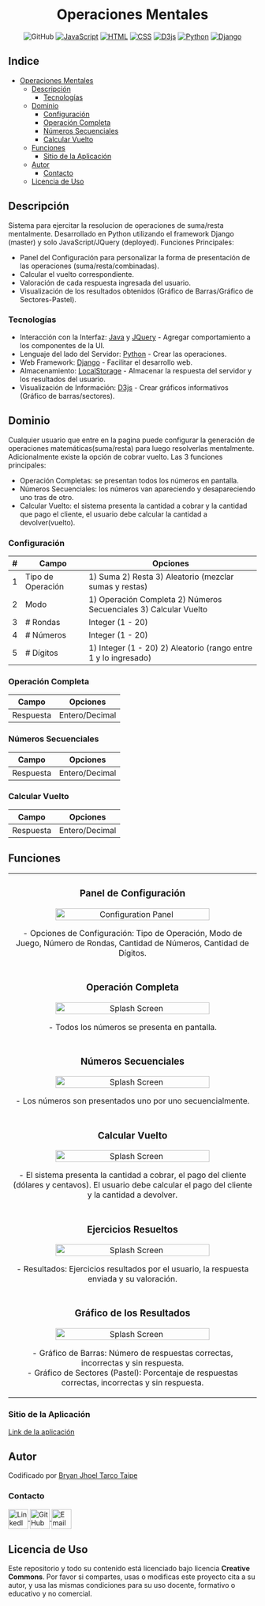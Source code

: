 <div align="center">
  
  # Operaciones Mentales
</div>

<div align="center">
  
  ![GitHub](https://img.shields.io/github/last-commit/bnphony/Suma-Mental)
  [![JavaScript](https://img.shields.io/badge/Code-JavaSript-orange)](https://developer.mozilla.org/es/docs/Web/JavaScript)
  [![HTML](https://img.shields.io/badge/HyperText-HTML-761fd8)](https://developer.mozilla.org/es/docs/Web/HTML)
  [![CSS](https://img.shields.io/badge/Style-CSS-blue)](https://developer.mozilla.org/es/docs/Web/CSS)
  [![D3js](https://img.shields.io/badge/Code-D3js-cc6d0e)](https://d3js.org/)
  [![Python](https://img.shields.io/badge/Code-Python-fd81f)](https://www.python.org/)
  [![Django](https://img.shields.io/badge/Framework-Django-green)](https://www.djangoproject.com/)
</div>

## Indice
- [Operaciones Mentales](#operaciones-mentales)
  - [Descripción](#descripción)
     - [Tecnologías](#tecnologías)
  - [Dominio](#dominio)
     - [Configuración](#configuración)
     - [Operación Completa](#operación-completa)
     - [Números Secuenciales](#números-secuenciales)
     - [Calcular Vuelto](#calcular-vuelto)
  - [Funciones](#funciones)
     - [Sitio de la Aplicación](#sitio-de-la-aplicación)
  - [Autor](#autor)
     - [Contacto](#contacto)
  - [Licencia de Uso](#licencia-de-uso)

## Descripción
Sistema para ejercitar la resolucion de operaciones de suma/resta mentalmente. Desarrollado en Python utilizando el framework Django (master) y solo JavaScript/JQuery (deployed).
Funciones Principales:
- Panel del Configuración para personalizar la forma de presentación de las operaciones (suma/resta/combinadas).
- Calcular el vuelto correspondiente.
- Valoración de cada respuesta ingresada del usuario.
- Visualización de los resultados obtenidos (Gráfico de Barras/Gráfico de Sectores-Pastel).
   
### Tecnologías

- Interacción con la Interfaz: [Java](https://www.java.com/es/) y [JQuery](https://jquery.com/) - Agregar comportamiento a los componentes de la UI.
- Lenguaje del lado del Servidor: [Python](https://www.python.org/) - Crear las operaciones.
- Web Framework: [Django](https://www.djangoproject.com/) - Facilitar el desarrollo web.
- Almacenamiento: [LocalStorage](https://developer.mozilla.org/es/docs/Web/API/Window/localStorage) - Almacenar la respuesta del servidor y los resultados del usuario.
- Visualización de Información: [D3js](https://d3js.org/) - Crear gráficos informativos (Gráfico de barras/sectores).
  
## Dominio

Cualquier usuario que entre en la pagina puede configurar la generación de operaciones matemáticas(suma/resta) para luego resolverlas mentalmente. Adicionalmente existe la opción de cobrar vuelto. Las 3 funciones principales:
- Operación Completas: se presentan todos los números en pantalla.
- Números Secuenciales: los números van apareciendo y desapareciendo uno tras de otro.
- Calcular Vuelto: el sistema presenta la cantidad a cobrar y la cantidad que pago el cliente, el usuario debe calcular la cantidad a devolver(vuelto).

### Configuración

| # | Campo             | Opciones                                                         |
|---|-------------------|------------------------------------------------------------------|
| 1 | Tipo de Operación | 1) Suma 2) Resta 3) Aleatorio  (mezclar sumas y restas)          |
| 2 | Modo              | 1) Operación Completa 2) Números Secuenciales 3) Calcular Vuelto |
| 3 | # Rondas          | Integer (1 - 20)                                                 |
| 4 | # Números         | Integer (1 - 20)                                                 |
| 5 | # Dígitos         | 1) Integer (1 - 20) 2) Aleatorio (rango  entre 1 y lo ingresado) |

### Operación Completa

| Campo     | Opciones       |
|-----------|----------------|
| Respuesta | Entero/Decimal |

### Números Secuenciales

| Campo     | Opciones       |
|-----------|----------------|
| Respuesta | Entero/Decimal |

### Calcular Vuelto

| Campo     | Opciones       |
|-----------|----------------|
| Respuesta | Entero/Decimal |

## Funciones
<table>
  <tr>
    <td witdh="100%">
      <h3 align="center">Panel de Configuración</h3>
      <div align="center">
        <img src="https://raw.githubusercontent.com/bnphony/Suma-Mental/deployed/static/img/Configuration_Panel.PNG" width="80%" alt="Configuration Panel">
        <p>
          - Opciones de Configuración: Tipo de Operación, Modo de Juego, Número de Rondas, Cantidad de Números, Cantidad de Dígitos.
        </p>
      </div>
    </td>
    
  </tr>
  
  <tr>
    <td witdh="100%">
      <h3 align="center">Operación Completa</h3>
      <div align="center">
        <img src="https://raw.githubusercontent.com/bnphony/Suma-Mental/deployed/static/img/Operacion_Completa.PNG" width="80%" alt="Splash Screen">
        <p>
          - Todos los números se presenta en pantalla.
        </p>
      </div>
    </td>
  </tr>

  
  <tr>
    <td witdh="100%">
      <h3 align="center">Números Secuenciales</h3>
      <div align="center">
        <img src="https://raw.githubusercontent.com/bnphony/Suma-Mental/deployed/static/img/Secuencial.PNG" width="80%" alt="Splash Screen">
        <p>
          - Los números son presentados uno por uno secuencialmente.
        </p>
      </div>
    </td>
  </tr>

  <tr>
    <td witdh="100%">
      <h3 align="center">Calcular Vuelto</h3>
      <div align="center">
        <img src="https://raw.githubusercontent.com/bnphony/Suma-Mental/deployed/static/img/Vuelto.PNG" width="80%" alt="Splash Screen">
        <p>
          - El sistema presenta la cantidad a cobrar, el pago del cliente (dólares y centavos). El usuario debe calcular el pago del cliente y la cantidad a devolver.
        </p>
      </div>
    </td>
    
  </tr>
  <tr>
    <td witdh="100%">
      <h3 align="center">Ejercicios Resueltos</h3>
      <div align="center">
        <img src="https://raw.githubusercontent.com/bnphony/Suma-Mental/deployed/static/img/Resultados_1.PNG" width="80%" alt="Splash Screen">
        <p>
          - Resultados: Ejercicios resultados por el usuario, la respuesta enviada y su valoración.
        </p>
      </div>
    </td>
    
  </tr>

  <tr>
    <td witdh="100%">
      <h3 align="center">Gráfico de los Resultados</h3>
      <div align="center">
        <img src="https://raw.githubusercontent.com/bnphony/Suma-Mental/deployed/static/img/Resultados_2.PNG" width="80%" alt="Splash Screen">
        <p>
          - Gráfico de Barras: Número de respuestas correctas, incorrectas y sin respuesta.<br/>
          - Gráfico de Sectores (Pastel): Porcentaje de respuestas correctas, incorrectas y sin respuesta.
        </p>
      </div>
    </td>
    
  </tr>
</table>

### Sitio de la Aplicación

[Link de la aplicación](https://bnphony.github.io/Suma-Mental/)



## Autor
Codificado por [Bryan Jhoel Tarco Taipe](https://github.com/bnphony)

### Contacto
<a href="https://www.linkedin.com/in/bryan-tarco01" rel="noopener noreferrer" target="_blank">
  <img align="center" src="https://github.com/bnphony/Portafolio/blob/deployed/static/img/linkedin_icon.png" alt="LinkedIn" height="40" width="40" />
</a>
<a href="https://github.com/bnphony" rel="noopener noreferrer" target="blank">
  <img align="center" src="https://github.com/bnphony/Portafolio/blob/deployed/static/img/github_icon.png" alt="GitHub" height="40" width="40" />
</a>
<a href="mailto: bryan.tarco01@gmail.com" target="_blank">
  <img align="center" src="https://github.com/bnphony/Portafolio/blob/deployed/static/img/email_icon.png" alt="Email" height="40" width="40" />
</a>



## Licencia de Uso
Este repositorio y todo su contenido está licenciado bajo licencia **Creative Commons**. Por favor si compartes, usas o modificas este proyecto cita a su
autor, y usa las mismas condiciones para su uso docente, formativo o educativo y no comercial.
